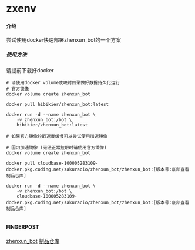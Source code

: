 # zxenv

#### 介绍
尝试使用docker快速部署zhenxun_bot的一个方案  

##### 使用方法
请提前下载好docker
```shell
# 请使用docker volume或映射目录做好数据持久化运行
# 官方镜像
docker volume create zhenxun_bot

docker pull hibikier/zhenxun_bot:latest

docker run -d --name zhenxun_bot \
    -v zhenxun_bot:/bot \
    hibikier/zhenxun_bot:latest

# 如果官方镜像拉取速度缓慢可以尝试使用加速镜像

# 国内加速镜像 (无法正常拉取时请使用官方镜像)
docker volume create zhenxun_bot

docker pull cloudbase-100005283109-docker.pkg.coding.net/sakuracio/zhenxun_bot/zhenxun_bot:[版本号:底部查看制品仓库]

docker run -d --name zhenxun_bot \
    -v zhenxun_bot:/bot \
    cloudbase-100005283109-docker.pkg.coding.net/sakuracio/zhenxun_bot/zhenxun_bot:[版本号:底部查看制品仓库]
	
```

#### FINGERPOST
[zhenxun_bot](https://github.com/HibiKier/zhenxun_bot)
[制品仓库](https://cloudbase-100005283109.coding.net/public-artifacts/Sakuracio/zhenxun_bot/packages)
